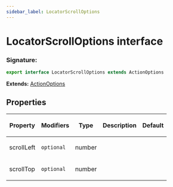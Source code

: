 ```yaml
---
sidebar_label: LocatorScrollOptions
---
```


# LocatorScrollOptions interface

### Signature:

```typescript
export interface LocatorScrollOptions extends ActionOptions
```

**Extends:** [ActionOptions](./puppeteer.actionoptions.md)

## Properties

<table><thead><tr><th>

Property

</th><th>

Modifiers

</th><th>

Type

</th><th>

Description

</th><th>

Default

</th></tr></thead>
<tbody><tr><td>

<span id="scrollleft">scrollLeft</span>

</td><td>

`optional`

</td><td>

number

</td><td>

</td><td>

</td></tr>
<tr><td>

<span id="scrolltop">scrollTop</span>

</td><td>

`optional`

</td><td>

number

</td><td>

</td><td>

</td></tr>
</tbody></table>
